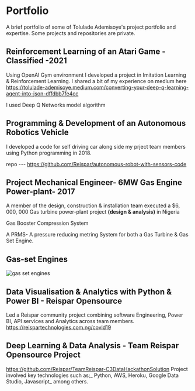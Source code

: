 # Portfolio
A brief portfolio of some of Tolulade Ademisoye's project portfolio and expertise. Some projects and repositories are private. 

## Reinforcement Learning of an Atari Game - Classified -2021
Using OpenAI Gym environment I developed a project in Imitation Learning & Reinforcement Learning. I shared a bit of my experience on medium here https://tolulade-ademisoye.medium.com/converting-your-deep-q-learning-agent-into-json-dffdbb7fe4cc

I used Deep Q Networks model algorithm

## Programming & Development of an Autonomous Robotics Vehicle

I developed a code for self driving car along side my prject team members using Python programming in 2018. 

repo --- https://github.com/Reispar/autonomous-robot-with-sensors-code

## Project Mechanical Engineer- 6MW Gas Engine Power-plant- 2017
A member of the design, construction & installation team executed a $6, 000, 000 Gas turbine power-plant project **(design & analysis)** in Nigeria

Gas Booster Compression System

A PRMS- A pressure reducing metring System for both a Gas Turbine & Gas Set Engine.

Gas-set Engines
-----------
![gas set engines](https://user-images.githubusercontent.com/22460844/116995406-f0060200-acd1-11eb-82c0-34f44b26bc16.jpg)

## Data Visualisation & Analytics with Python & Power BI - Reispar Opensource
Led a Reispar community project combining software Engineering, Power BI, API services and Analytics across team members.
https://reispartechnologies.com.ng/covid19 

## Deep Learning & Data Analysis - Team Reispar Opensource Project
https://github.com/Reispar/TeamReispar-C3DataHackathonSolution Project involved key technologies such as;_ Python, AWS, Heroku, Google Data Studio, Javascript_ among others.



